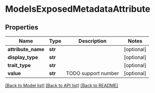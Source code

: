 # ModelsExposedMetadataAttribute


## Properties
Name | Type | Description | Notes
------------ | ------------- | ------------- | -------------
**attribute_name** | **str** |  | [optional] 
**display_type** | **str** |  | [optional] 
**trait_type** | **str** |  | [optional] 
**value** | **str** | TODO support number | [optional] 

[[Back to Model list]](../README.md#documentation-for-models) [[Back to API list]](../README.md#documentation-for-api-endpoints) [[Back to README]](../README.md)


